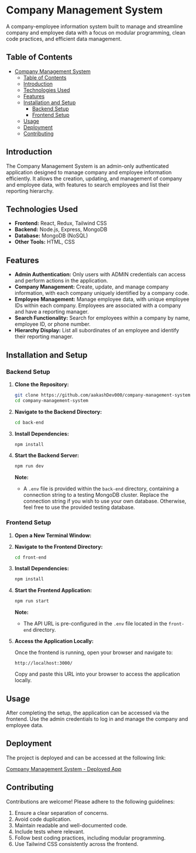 # Company Management System

A company-employee information system built to manage and streamline company and employee data with a focus on modular programming, clean code practices, and efficient data management.

## Table of Contents

- [Company Management System](#company-management-system)
  - [Table of Contents](#table-of-contents)
  - [Introduction](#introduction)
  - [Technologies Used](#technologies-used)
  - [Features](#features)
  - [Installation and Setup](#installation-and-setup)
    - [Backend Setup](#backend-setup)
    - [Frontend Setup](#frontend-setup)
  - [Usage](#usage)
  - [Deployment](#deployment)
  - [Contributing](#contributing)

## Introduction

The Company Management System is an admin-only authenticated application designed to manage company and employee information efficiently. It allows the creation, updating, and management of company and employee data, with features to search employees and list their reporting hierarchy.

## Technologies Used

- **Frontend:** React, Redux, Tailwind CSS
- **Backend:** Node.js, Express, MongoDB
- **Database:** MongoDB (NoSQL)
- **Other Tools:** HTML, CSS

## Features

- **Admin Authentication:** Only users with ADMIN credentials can access and perform actions in the application.
- **Company Management:** Create, update, and manage company information, with each company uniquely identified by a company code.
- **Employee Management:** Manage employee data, with unique employee IDs within each company. Employees are associated with a company and have a reporting manager.
- **Search Functionality:** Search for employees within a company by name, employee ID, or phone number.
- **Hierarchy Display:** List all subordinates of an employee and identify their reporting manager.

## Installation and Setup

### Backend Setup

1. **Clone the Repository:**

   ```bash
   git clone https://github.com/aakashDev000/company-management-system.git
   cd company-management-system
   ```

2. **Navigate to the Backend Directory:**

   ```bash
   cd back-end
   ```

3. **Install Dependencies:**

   ```bash
   npm install
   ```

4. **Start the Backend Server:**

   ```bash
   npm run dev
   ```

   **Note:**

   - A `.env` file is provided within the `back-end` directory, containing a connection string to a testing MongoDB cluster. Replace the connection string if you wish to use your own database. Otherwise, feel free to use the provided testing database.

### Frontend Setup

1. **Open a New Terminal Window:**
2. **Navigate to the Frontend Directory:**

   ```bash
   cd front-end
   ```

3. **Install Dependencies:**

   ```bash
   npm install
   ```

4. **Start the Frontend Application:**

   ```bash
   npm run start
   ```

   **Note:**

   - The API URL is pre-configured in the `.env` file located in the `front-end` directory.

5. **Access the Application Locally:**

   Once the frontend is running, open your browser and navigate to:

   ```
   http://localhost:3000/
   ```

   Copy and paste this URL into your browser to access the application locally.

## Usage

After completing the setup, the application can be accessed via the frontend. Use the admin credentials to log in and manage the company and employee data.

## Deployment

The project is deployed and can be accessed at the following link:

[Company Management System - Deployed App](https://company-management-system-3.onrender.com/)

## Contributing

Contributions are welcome! Please adhere to the following guidelines:

1. Ensure a clear separation of concerns.
2. Avoid code duplication.
3. Maintain readable and well-documented code.
4. Include tests where relevant.
5. Follow best coding practices, including modular programming.
6. Use Tailwind CSS consistently across the frontend.
